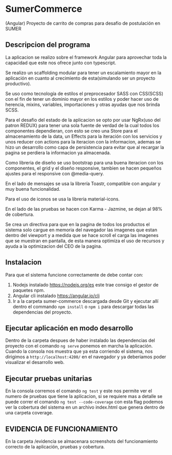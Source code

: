 # SumerCommerce

(Angular) Proyecto de carrito de compras para desafio de postulación en SUMER

## Descripcion del programa

La aplicacion se realizo sobre el framework Angular para aprovechar toda la capacidad que este nos ofrece junto con typescript.

Se realizo un scaffolding modular para tener un escalamiento mayor en la aplicación en cuanto al crecimiento de esta(simulando ser un proyecto productivo).

Se uso como tecnología de estilos el preprocesador SASS con CSS(SCSS) con el fin de tener un dominio mayor en los estilos y poder hacer uso de herencia, mixins, variables, importaciones y otras ayudas que nos brinda SCSS.

Para el desafio del estado de la aplicacion se opto por usar NgRx(uso del patron REDUX) para tener una sola fuente de verdad de la cual todos los componentes dependieran, con esto se creo una Store para el almacenamiento de la data, un Effects para la iteración con los servicios y unos reducer con actions para la iteracion con la informacion, ademas se hizo un desarrollo como capa de persistencia para evitar que al recargar la pagina se perdiera la informacion ya almacenada.

Como libreria de diseño se uso bootstrap para una buena iteracion con los componentes, el grid y el diseño responsive, tambien se hacen pequeños ajustes para el responsive con @media-query.

En el lado de mensajes se usa la librería Toastr, compatible con angular y muy buena funcionalidad.

Para el uso de iconos se usa la libreria material-icons.

En el lado de las pruebas se hacen con Karma - Jazmine, se dejan al 98% de cobertura.

Se crea un directiva para que en la pagina de todos los productos el sistema solo cargue en memoria del navegador las imagenes que estan dentro del viewport y a medida que se hace scroll el carga las imagenes que se muestran en pantalla, de esta manera optimiza el uso de recursos y ayuda a la optimizacion del CEO de la pagina.

## Instalacion

Para que el sistema funcione correctamente de debe contar con:

1. Nodejs instalado https://nodejs.org/es este trae consigo el gestor de paquetes npm.
2. Angular cli instalado https://angular.io/cli
3. Ir a la carpeta sumer-commerce descargada desde Git y ejecutar allí dentro el commando `npm install` o `npm i` para descargar todas las dependencias del proyecto.

## Ejecutar aplicación en modo desarrollo

Dentro de la carpeta despues de haber instalado las dependencias del proyecto con el comando `ng serve` ponemos en marcha la aplicación. Cuando la consola nos muestra que ya esta corriendo el sistema, nos dirigimos a `http://localhost:4200/` en el navegador y ya deberiamos poder visualizar el desarrollo web.

## Ejecutar pruebas unitarias

En la consola corremos el comando `ng test` y este nos permite ver el numero de pruebas que tiene la aplicacion, si se requiere mas a detalle se puede correr el comando `ng test --code-coverage` con esta flag podemos ver la cobertura del sistema en un archivo index.html que genera dentro de una carpeta coverage.

## EVIDENCIA DE FUNCIONAMIENTO

En la carpeta /evidencia se almacenara screenshots del funcionamiento correcto de la aplicación, pruebas y cobertura.
